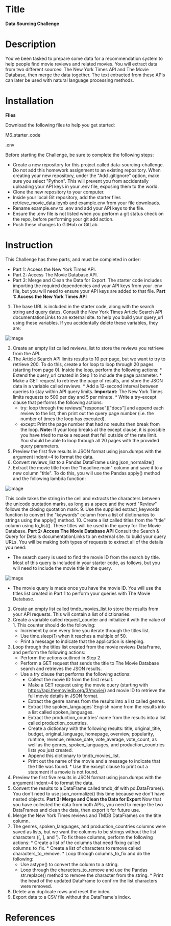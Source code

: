 # Title
**Data Sourcing Challenge**
# Description
You've been tasked to prepare some data for a recommendation system to help people find movie reviews and related movies. You will extract data from two different sources: The New York Times API and The Movie Database, then merge the data together.
The text extracted from these APIs can later be used with natural language processing methods.
# Installation
**FIles**

Download the following files to help you get started:

 M6_starter_code
 
 .env
 
Before starting the Challenge, be sure to complete the following steps:
  * Create a new repository for this project called data-sourcing-challenge. Do not add this homework assignment to an existing repository.
     When creating your new repository, under the "Add .gitignore" option, make sure you select "Python". This will prevent you from accidentally uploading your API keys in your .env file, exposing them to the world.
  * Clone the new repository to your computer.
  * Inside your local Git repository, add the starter files retrieve_movie_data.ipynb and example.env from your file downloads.
  * Rename example.env to .env and add your API keys to the file.
  * Ensure the .env file is not listed when you perform a git status check on the repo, before performing your git add action.
  * Push these changes to GitHub or GitLab.
# Instruction
This Challenge has three parts, and must be completed in order:
  * Part 1: Access the New York Times API.
  * Part 2: Access The Movie Database API.
  * Part 3: Merge and Clean the Data for Export.
The starter code includes importing the required dependencies and your API keys from your .env file, but you will need to ensure your API keys are added to that file.
**Part 1: Access the New York Times API**
  1. The base URL is included in the starter code, along with the search string and query dates. Consult the New York Times Article Search API documentationLinks to an external site. to help you build your query_url using these variables.
If you accidentally delete these variables, they are:

![image](https://github.com/ReccaS/data_sourcing_challenge/assets/168928543/cf88acde-cdcc-4dd4-842e-44c30cf34e89)

  3. Create an empty list called reviews_list to store the reviews you retrieve from the API.
  4. The Article Search API limits results to 10 per page, but we want to try to retrieve 200. To do this, create a for loop to loop through 20 pages (starting from page 0). Inside the loop, perform the following actions:
    * Extend the query_url created in Step 1 to include the page parameter.
    * Make a GET request to retrieve the page of results, and store the JSON data in a variable called reviews.
    * Add a 12-second interval between queries to stay within API query limits.
    **Important:** The New York Times limits requests to 500 per day and 5 per minute.
    * Write a try-except clause that performs the following actions:
       * try: loop through the reviews["response"]["docs"] and append each review to the list, then print out the query page number (i.e. the number of times the loop has executed).
       * except: Print the page number that had no results then break from the loop.
          **Note:** If your loop breaks at the except clause, it is possible you have tried to make a request that fell outside of the rate limit. You should be able to loop through all 20 pages with the provided query parameters.
  5. Preview the first five results in JSON format using json.dumps with the argument indent=4 to format the data.
  6. Convert reviews_list to a Pandas DataFrame using json_normalize()
  7. Extract the movie title from the "headline.main" column and save it to a new column "title". To do this, you will use the Pandas apply() method and the following lambda function:
     
  ![image](https://github.com/ReccaS/data_sourcing_challenge/assets/168928543/8fa4b67c-e0c4-4e22-bc5b-99c27abb4909)
  
  This code takes the string in the cell and extracts the characters between the unicode quotation marks, as long as a space and the word "Review" follows the closing quotation mark.
  9. Use the supplied extract_keywords function to convert the "keywords" column from a list of dictionaries to strings using the apply() method.
  10. Create a list called titles from the "title" column using to_list(). These titles will be used in the query for The Movie Database.
**Part 2: Access The Movie Database API**
Consult the Search & Query for Details documentationLinks to an external site. to build your query URLs. You will be making both types of requests to extract all of the details you need:
  * The search query is used to find the movie ID from the search by title. Most of this query is included in your starter code, as follows, but you will need to include the movie title in the query.
    
![image](https://github.com/ReccaS/data_sourcing_challenge/assets/168928543/d50a0246-c55e-4865-a974-ee8cb8bc84a5)

  * The movie query is made once you have the movie ID.
You will use the titles list created in Part 1 to perform your queries with The Movie Database.
  1. Create an empty list called tmdb_movies_list to store the results from your API requests. This will contain a list of dictionaries.
  2. Create a variable called request_counter and initialize it with the value of 1. This counter should do the following:
     * Increment by one every time you iterate through the titles list.
     * Use time.sleep(1) when it reaches a multiple of 50.
     * Print a message to indicate that the application is sleeping.
  3. Loop through the titles list created from the movie reviews DataFrame, and perform the following actions:
     * Perform the actions outlined in Step 2.
     * Perform a GET request that sends the title to The Movie Database search and retrieves the JSON results.
     * Use a try clause that performs the following actions:
       * Collect the movie ID from the first result.
       * Make a GET request using the movie query (starting with https://api.themoviedb.org/3/movie/) and movie ID to retrieve the full movie details in JSON format.
       * Extract the genre names from the results into a list called genres.
       * Extract the spoken_languages' English name from the results into a list called spoken_languages.
       * Extract the production_countries' name from the results into a list called production_countries.
       * Create a dictionary with the following results: title, original_title, budget, original_language, homepage, overview, popularity, runtime, revenue, release_date, vote_average, vote_count, as well as the genres, spoken_languages, and production_countries lists you just created.
       * Append this dictionary to tmdb_movies_list.
       * Print out the name of the movie and a message to indicate that the title was found.
    * Use the except clause to print out a statement if a movie is not found.
  4. Preview the first five results in JSON format using json.dumps with the argument indent=4 to format the data.
  5. Convert the results to a DataFrame called tmdb_df with pd.DataFrame(). You don't need to use json_normalize() this time because we don't have nested objects.
**Part 3: Merge and Clean the Data for Export**
Now that you have collected the data from both APIs, you need to merge the two DataFrames and clean the data, then export it for future use.
  1. Merge the New York Times reviews and TMDB DataFrames on the title column.
  2. The genres, spoken_languages, and production_countries columns were saved as lists, but we want the columns to be strings without the list characters ([, ], and '). To fix these columns, perform the following actions:
    * Create a list of the columns that need fixing called columns_to_fix.
    * Create a list of characters to remove called characters_to_remove.
    * Loop through columns_to_fix and do the following:
       * Use astype() to convert the column to a string.
       * Loop through the characters_to_remove and use the Pandas str.replace() method to remove the character from the string.
    * Print the head of the updated DataFrame to confirm the list characters were removed.
  3. Delete any duplicate rows and reset the index.
  4. Export data to a CSV file without the DataFrame's index.
# References


